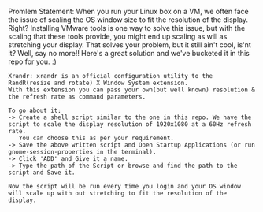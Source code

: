 Promlem Statement: When you run your Linux box on a VM, we often face the issue of scaling the OS window size to fit the resolution of the display. Right?
	Installing VMware tools is one way to solve this issue, but with the scaling that these tools provide, you might end up scaling as will as stretching your display.
	That solves your problem, but it still ain't cool, is'nt it?
	Well, say no more!!
	Here's a great solution and we've bucketed it in this repo for you. :)

	Xrandr: xrandr is an official configuration utility to the RandR(resize and rotate) X Window System extension.
	With this extension you can pass your own(but well known) resolution & the refresh rate as command parameters.

	To go about it;
	-> Create a shell script similar to the one in this repo. We have the script to scale the display resolution of 1920x1080 at a 60Hz refresh rate.
	   You can choose this as per your requirement.
	-> Save the above written script and Open Startup Applications (or run gnome-session-properties in the terminal).
	-> Click 'ADD' and Give it a name.
	-> Type the path of the Script or browse and find the path to the script and Save it.

	Now the script will be run every time you login and your OS window will scale up with out stretching to fit the resolution of the display.
	